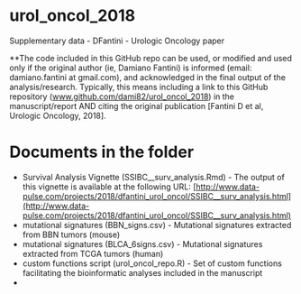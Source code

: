 # urol_oncol_2018
Supplementary data - DFantini - Urologic Oncology paper

**The code included in this GitHub repo can be used, or modified and used only if the original author (ie, Damiano Fantini) is informed (email: damiano.fantini at gmail.com), and acknowledged in the final output of the analysis/research. Typically, this means including a link to this GitHub repository (www.github.com/dami82/urol_oncol_2018) in the manuscript/report AND citing the original publication [Fantini D et al, Urologic Oncology, 2018].

# Documents in the folder
- Survival Analysis Vignette (SSIBC__surv_analysis.Rmd) - The output of this vignette is available at the following URL: [http://www.data-pulse.com/projects/2018/dfantini_urol_oncol/SSIBC__surv_analysis.html](http://www.data-pulse.com/projects/2018/dfantini_urol_oncol/SSIBC__surv_analysis.html)
- mutational signatures (BBN_signs.csv) - Mutational signatures extracted from BBN tumors (mouse)
- mutational signatures (BLCA_6signs.csv) - Mutational signatures extracted from TCGA tumors (human)
- custom functions script (urol_oncol_repo.R) - Set of custom functions facilitating the bioinformatic analyses included in the manuscript
-



